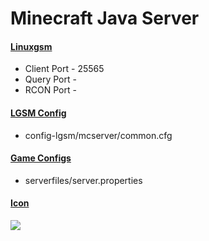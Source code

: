 # Minecraft Java Server
#### [Linuxgsm](https://linuxgsm.com/servers/mcserver/)
  * Client Port - 25565
  * Query Port - 
  * RCON Port - 
  
#### [LGSM Config](https://github.com/GameServerManagers/LinuxGSM/tree/master/lgsm/config-default/config-lgsm/mcserver)
  * config-lgsm/mcserver/common.cfg

#### [Game Configs](https://github.com/GameServerManagers/Game-Server-Configs/tree/main/mc)
  *  serverfiles/server.properties

#### [Icon](../icons/mc-icon.png)
![](../icons/mc-icon.png)